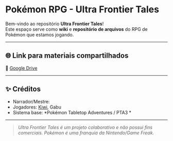 # Pokémon RPG - Ultra Frontier Tales

Bem-vindo ao repositório **Ultra Frontier Tales**!  
Este espaço serve como **wiki** e **repositório de arquivos** do RPG de Pokémon que estamos jogando.

---

## 🌐 Link para materiais compartilhados
🔗 [Google Drive](https://drive.google.com/drive/folders/1qNqZxoXkvgH0_nTWq4Wx-v2Nncisalo-)

---

## ✨ Créditos
- Narrador/Mestre:  
- Jogadores: [Kiwi](HelloKiw1), Gabu 
- Sistema base: *Pokémon Tabletop Adventures / PTA3 *  

---

> *Ultra Frontier Tales é um projeto colaborativo e não possui fins comerciais. Pokémon é uma franquia da Nintendo/Game Freak.*
